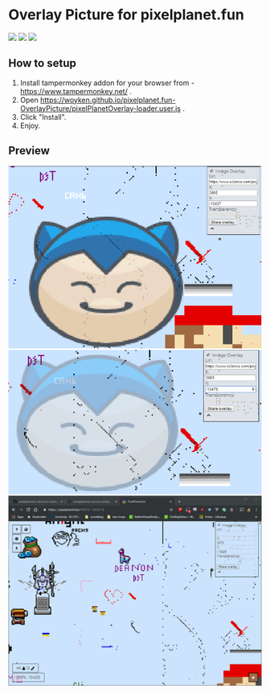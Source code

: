 # Overlay Picture for pixelplanet.fun

<a href="https://forthebadge.com"><img src="https://forthebadge.com/images/badges/made-with-typescript.svg" height="35"></a>
<a href="https://forthebadge.com"><img src="https://forthebadge.com/images/badges/gluten-free.svg" height="35"></a>
<a href="https://forthebadge.com"><img src="https://forthebadge.com/images/badges/powered-by-coders-sweat.svg" height="35"></a>

## How to setup

1. Install tampermonkey addon for your browser from - <https://www.tampermonkey.net/> .
2. Open <https://woyken.github.io/pixelplanet.fun-OverlayPicture/pixelPlanetOverlay-loader.user.js> .
3. Click "Install".
4. Enjoy.

## Preview

![Screenshot preview 1](readmeRelated/images/Screenshot1.png)
![Screenshot preview 2](readmeRelated/images/Screenshot2.png)
![Usage preview GIF](readmeRelated/images/usagePreview.gif)
